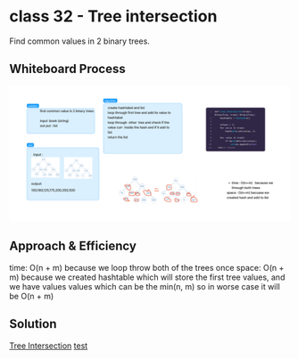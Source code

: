 # class 32 - Tree intersection

Find common values in 2 binary trees.

## Whiteboard Process
<!-- Embedded whiteboard image -->
![whiteboard](./wb_tree_intersection.png)

## Approach & Efficiency

time: O(n + m) because we loop throw both of the trees once
space: O(n + m) because we created hashtable which will store the first tree values, and we have values values which can be the min(n, m) so in worse case it will be O(n + m)

## Solution

[Tree Intersection](./tree_intersection.py)
[test](./tests/test_tree_intersection.py)